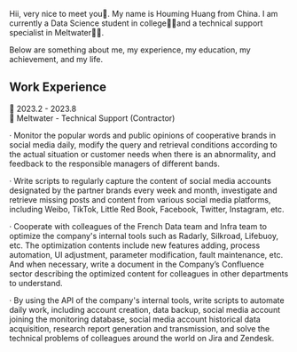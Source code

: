 Hii, very nice to meet you👋. My name is Houming Huang from China. I am currently a Data Science student in college👨‍🎓and a technical support specialist in Meltwater👨‍🔬.  

Below are something about me, my experience, my education, my achievement, and my life.
## Work Experience
📆 2023.2 - 2023.8  
💼 Meltwater - Technical Support (Contractor)  

· Monitor the popular words and public opinions of cooperative brands in social media daily, modify the query and retrieval conditions according to the actual situation or customer needs when there is an abnormality, and feedback to the responsible managers of different bands.  

· Write scripts to regularly capture the content of social media accounts designated by the partner brands every week and month, investigate and retrieve missing posts and content from various social media platforms, including Weibo, TikTok, Little Red Book, Facebook, Twitter, Instagram, etc.

· Cooperate with colleagues of the French Data team and Infra team to optimize the company's internal tools such as Radarly, Silkroad, Lifebuoy, etc. The optimization contents include new features adding, process automation, UI adjustment, parameter modification, fault maintenance, etc. And when necessary, write a document in the Company’s Confluence sector describing the optimized content for colleagues in other departments to understand.

· By using the API of the company's internal tools, write scripts to automate daily work, including account creation, data backup, social media account joining the monitoring database, social media account historical data acquisition, research report generation and transmission, and solve the technical problems of colleagues around the world on Jira and Zendesk.
